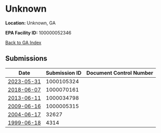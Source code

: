 # Unknown

**Location:** Unknown, GA

**EPA Facility ID:** 100000052346

[Back to GA Index](../../index.md)

## Submissions

| Date | Submission ID | Document Control Number |
|------|--------------|-------------------------|
| [2023-05-31](submissions/1000105324.md) | 1000105324 |  |
| [2018-06-07](submissions/1000070161.md) | 1000070161 |  |
| [2013-06-11](submissions/1000034798.md) | 1000034798 |  |
| [2009-06-16](submissions/1000005315.md) | 1000005315 |  |
| [2004-06-17](submissions/32627.md) | 32627 |  |
| [1999-06-18](submissions/4314.md) | 4314 |  |
